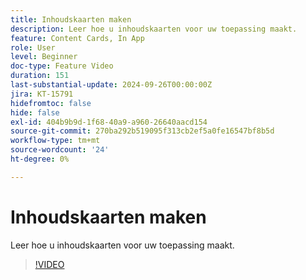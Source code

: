 ```yaml
---
title: Inhoudskaarten maken
description: Leer hoe u inhoudskaarten voor uw toepassing maakt.
feature: Content Cards, In App
role: User
level: Beginner
doc-type: Feature Video
duration: 151
last-substantial-update: 2024-09-26T00:00:00Z
jira: KT-15791
hidefromtoc: false
hide: false
exl-id: 404b9b9d-1f68-40a9-a960-26640aacd154
source-git-commit: 270ba292b519095f313cb2ef5a0fe16547bf8b5d
workflow-type: tm+mt
source-wordcount: '24'
ht-degree: 0%

---
```


# Inhoudskaarten maken

Leer hoe u inhoudskaarten voor uw toepassing maakt.

>[!VIDEO](https://video.tv.adobe.com/v/3434789/?learn=on&captions=dut)
